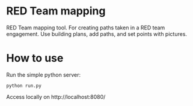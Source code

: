 # RED Team mapping

RED Team mapping tool.
For creating paths taken in a RED team engagement.
Use building plans, add paths, and set points with pictures.

# How to use

Run the simple python server:

```
python run.py
```

Access locally on http://localhost:8080/

